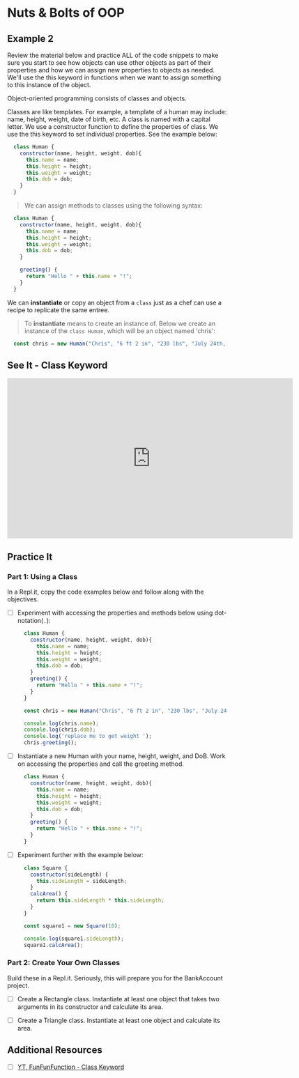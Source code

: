 # Nuts & Bolts of OOP

## Example 2

Review the material below and practice ALL of the code snippets to make sure you start to see how objects can use other objects as part of their properties and how we can assign new properties to objects as needed. We'll use the this keyword in functions when we want to assign something to this instance of the object.

Object-oriented programming consists of classes and objects.

Classes are like templates. For example, a template of a human may include: name, height, weight, date of birth, etc.
A class is named with a capital letter.
We use a constructor function to define the properties of class.
We use the this keyword to set individual properties. See the example below:

```javascript
  class Human {
    constructor(name, height, weight, dob){
      this.name = name;
      this.height = height;
      this.weight = weight;
      this.dob = dob;
    }
  }
```

  > We can assign methods to classes using the following syntax:

```javascript
  class Human {
    constructor(name, height, weight, dob){
      this.name = name;
      this.height = height;
      this.weight = weight;
      this.dob = dob;
    }

    greeting() {
      return "Hello " + this.name + "!";
    }
  }
```

We can **instantiate** or copy an object from a `class` just as a chef can use a recipe to replicate the same entree.

  > To **instantiate** means to create an instance of. Below we create an instance of the `class Human`, which will be an object named 'chris':

```javascript
  const chris = new Human("Chris", "6 ft 2 in", "230 lbs", "July 24th, 1988");
```

## See It - Class Keyword

<iframe width="655" height="368" src="https://www.youtube.com/embed/Tllw4EPhLiQ" frameborder="0" allow="accelerometer; autoplay; clipboard-write; encrypted-media; gyroscope; picture-in-picture" allowfullscreen></iframe>

## Practice It

### Part 1: Using a Class

In a Repl.it, copy the code examples below and follow along with the objectives.

- [ ] Experiment with accessing the properties and methods below using dot-notation(`.`):

  ```javascript
    class Human {
      constructor(name, height, weight, dob){
        this.name = name;
        this.height = height;
        this.weight = weight;
        this.dob = dob;
      }
      greeting() {
        return "Hello " + this.name + "!";
      }
    }

    const chris = new Human("Chris", "6 ft 2 in", "230 lbs", "July 24th, 1988");

    console.log(chris.name);
    console.log(chris.dob);
    console.log('replace me to get weight ');
    chris.greeting();
  ```

- [ ] Instantiate a new Human with your name, height, weight, and DoB. Work on accessing the properties and call the greeting method.

  ```javascript
    class Human {
      constructor(name, height, weight, dob){
        this.name = name;
        this.height = height;
        this.weight = weight;
        this.dob = dob;
      }
      greeting() {
        return "Hello " + this.name + "!";
      }
    }
  ```

- [ ] Experiment further with the example below:

  ```javascript
    class Square {
      constructor(sideLength) {
        this.sideLength = sideLength;
      }
      calcArea() {
        return this.sideLength * this.sideLength;
      }
    }

    const square1 = new Square(10);

    console.log(square1.sideLength);
    square1.calcArea();
  ```

### Part 2: Create Your Own Classes

Build these in a Repl.it. Seriously, this will prepare you for the BankAccount project.

- [ ] Create a Rectangle class. Instantiate at least one object that takes two arguments in its constructor and calculate its area.
- [ ] Create a Triangle class. Instantiate at least one object and calculate its area.



## Additional Resources

- [ ] [YT, FunFunFunction - Class Keyword](https://youtu.be/Tllw4EPhLiQ)

<!-- 

```javascript

```

- [ ] Task Two
    *  [ ] Task Two.a
    *  [ ] Task Two.b
    *  [ ] Task Two.c


| Method      | Description                          |
| ----------- | ------------------------------------ |
| `GET`       | Fetch resource                       |
| `PUT`       | Update resource |
| `DELETE`    | Delete resource |


* [MDN Docs - ...]()

- [ ] ...
- [ ] ...


```javascript

``` 

- [ ] ...
- [ ] ...
  * [ ] ...
  * [ ] ... 

    `line numbers`
:do you like 'em?

++slash++

https://facelessuser.github.io/pymdown-extensions/extensions/keys/

=== "Javascript"

    ```javascript
    ```

=== "Python"

  ```python
  ```

cp workspace/resources/templateFile.md docs/module-

height/width = 1.777 ---- width="655" height="368"

-->